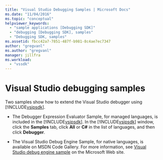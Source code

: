 ```yaml
---
title: "Visual Studio Debugging Samples | Microsoft Docs"
ms.date: "11/04/2016"
ms.topic: "conceptual"
helpviewer_keywords: 
  - "sample applications [Debugging SDK]"
  - "debugging [Debugging SDK], samples"
  - "Debugging SDK, samples"
ms.assetid: fbcc42a7-7851-487f-b981-8c4ae7ec7347
author: "gregvanl"
ms.author: "gregvanl"
manager: jillfra
ms.workload: 
  - "vssdk"
---
```

# Visual Studio debugging samples
Two samples show how to extend the Visual Studio debugger using [!INCLUDE[vsipsdk](../../extensibility/includes/vsipsdk_md.md)].  

- The Debugger Expression Evaluator Sample, for managed languages, is included in the [!INCLUDE[vsipsdk](../../extensibility/includes/vsipsdk_md.md)]. In the [!INCLUDE[vsipsdk](../../extensibility/includes/vsipsdk_md.md)] window, click the **Samples** tab, click **All** or **C#** in the list of languages, and then click **Debugger**.  

- The Visual Studio Debug Engine Sample, for native languages, is available on MSDN Code Gallery. For more information, see [Visual Studio debug engine sample](http://go.microsoft.com/fwlink/?LinkId=150236) on the Microsoft Web site.
